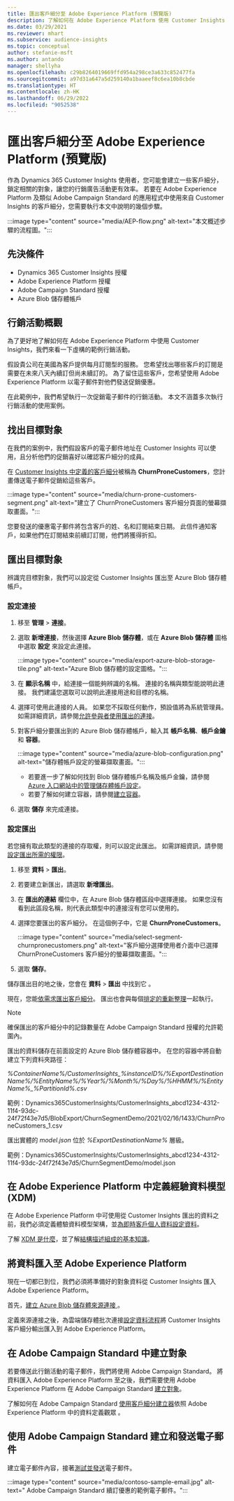 ```yaml
---
title: 匯出客戶細分至 Adobe Experience Platform (預覽版)
description: 了解如何在 Adobe Experience Platform 使用 Customer Insights 客戶細分。
ms.date: 03/29/2021
ms.reviewer: mhart
ms.subservice: audience-insights
ms.topic: conceptual
author: stefanie-msft
ms.author: antando
manager: shellyha
ms.openlocfilehash: c29b8264019669ffd954a298ce3a633c852477fa
ms.sourcegitcommit: a97d31a647a5d259140a1baaeef8c6ea10b8cbde
ms.translationtype: HT
ms.contentlocale: zh-HK
ms.lasthandoff: 06/29/2022
ms.locfileid: "9052538"
---
```

# <a name="export-segments-to-adobe-experience-platform-preview"></a>匯出客戶細分至 Adobe Experience Platform (預覽版)

作為 Dynamics 365 Customer Insights 使用者，您可能會建立一些客戶細分，鎖定相關的對象，讓您的行銷廣告活動更有效率。 若要在 Adobe Experience Platform 及類似 Adobe Campaign Standard 的應用程式中使用來自 Customer Insights 的客戶細分，您需要執行本文中說明的幾個步驟。

:::image type="content" source="media/AEP-flow.png" alt-text="本文概述步驟的流程圖。":::

## <a name="prerequisites"></a>先決條件

-   Dynamics 365 Customer Insights 授權
-   Adobe Experience Platform 授權
-   Adobe Campaign Standard 授權
-   Azure Blob 儲存體帳戶

## <a name="campaign-overview"></a>行銷活動概觀

為了更好地了解如何在 Adobe Experience Platform 中使用 Customer Insights，我們來看一下虛構的範例行銷活動。

假設貴公司在美國為客戶提供每月訂閱型的服務。 您希望找出哪些客戶的訂閱是需要在未來八天內續訂但尚未續訂的。 為了留住這些客戶，您希望使用 Adobe Experience Platform 以電子郵件對他們發送促銷優惠。

在此範例中，我們希望執行一次促銷電子郵件的行銷活動。 本文不涵蓋多次執行行銷活動的使用案例。

## <a name="identify-your-target-audience"></a>找出目標對象

在我們的案例中，我們假設客戶的電子郵件地址在 Customer Insights 可以使用，且分析他們的促銷喜好以確認客戶細分的成員。

在 [Customer Insights 中定義的客戶細分](segments.md)被稱為 **ChurnProneCustomers**，您計畫傳送電子郵件促銷給這些客戶。

:::image type="content" source="media/churn-prone-customers-segment.png" alt-text="建立了 ChurnProneCustomers 客戶細分頁面的螢幕擷取畫面。":::

您要發送的優惠電子郵件將包含客戶的姓、名和訂閱結束日期。 此信件通知客戶，如果他們在訂閱結束前續訂訂閱，他們將獲得折扣。

## <a name="export-your-target-audience"></a>匯出目標對象

辨識完目標對象，我們可以設定從 Customer Insights 匯出至 Azure Blob 儲存體帳戶。

### <a name="configure-a-connection"></a>設定連接

1. 移至 **管理** > **連接**。

1. 選取 **新增連接**，然後選擇 **Azure Blob 儲存體**，或在 **Azure Blob 儲存體** 圖格中選取 **設定** 來設定此連接。

   :::image type="content" source="media/export-azure-blob-storage-tile.png" alt-text="Azure Blob 儲存體的設定圖格。"::: 

1. 在 **顯示名稱** 中，給連接一個能夠辨識的名稱。 連接的名稱與類型能說明此連接。 我們建議您選取可以說明此連接用途和目標的名稱。

1. 選擇可使用此連接的人員。 如果您不採取任何動作，預設值將為系統管理員。 如需詳細資訊，請參閱[允許參與者使用匯出的連接](connections.md#allow-contributors-to-use-a-connection-for-exports)。

1. 對客戶細分要匯出到的 Azure Blob 儲存體帳戶，輸入其 **帳戶名稱**、**帳戶金鑰** 和 **容器**。  
      
   :::image type="content" source="media/azure-blob-configuration.png" alt-text="儲存體帳戶設定的螢幕擷取畫面。"::: 
   
    - 若要進一步了解如何找到 Blob 儲存體帳戶名稱及帳戶金鑰，請參閱 [Azure 入口網站中的管理儲存體帳戶設定](/azure/storage/common/storage-account-manage)。
    - 若要了解如何建立容器，請參閱[建立容器](/azure/storage/blobs/storage-quickstart-blobs-portal#create-a-container)。

1. 選取 **儲存** 來完成連接。 

### <a name="configure-an-export"></a>設定匯出

若您擁有取此類型的連接的存取權，則可以設定此匯出。 如需詳細資訊，請參閱[設定匯出所需的權限](export-destinations.md#set-up-a-new-export)。

1. 移至 **資料** > **匯出**。

1. 若要建立新匯出，請選取 **新增匯出**。

1. 在 **匯出的連結** 欄位中，在 Azure Blob 儲存體區段中選擇連接。 如果您沒有看到此區段名稱，則代表此類型中的連接沒有您可以使用的。

1. 選擇您要匯出的客戶細分。 在這個例子中，它是 **ChurnProneCustomers**。

   :::image type="content" source="media/select-segment-churnpronecustomers.png" alt-text="客戶細分選擇使用者介面中已選擇 ChurnProneCustomers 客戶細分的螢幕擷取畫面。":::

1. 選取 **儲存**。

儲存匯出目的地之後，您會在 **資料** > **匯出** 中找到它 。

現在，您能[依需求匯出客戶細分](export-destinations.md#run-exports-on-demand)。 匯出也會與每個[排定的重新整理](system.md)一起執行。

> [!NOTE]
> 確保匯出的客戶細分中的記錄數量在 Adobe Campaign Standard 授權的允許範圍內。

匯出的資料儲存在前面設定的 Azure Blob 儲存體容器中。 在您的容器中將自動建立下列資料夾路徑：

*%ContainerName%/CustomerInsights_%instanceID%/%ExportDestinationName%/%EntityName%/%Year%/%Month%/%Day%/%HHMM%/%EntityName%_%PartitionId%.csv*

範例：Dynamics365CustomerInsights/CustomerInsights_abcd1234-4312-11f4-93dc-24f72f43e7d5/BlobExport/ChurnSegmentDemo/2021/02/16/1433/ChurnProneCustomers_1.csv

匯出實體的 *model.json* 位於 *%ExportDestinationName%* 層級。

範例：Dynamics365CustomerInsights/CustomerInsights_abcd1234-4312-11f4-93dc-24f72f43e7d5/ChurnSegmentDemo/model.json

## <a name="define-experience-data-model-xdm-in-adobe-experience-platform"></a>在 Adobe Experience Platform 中定義經驗資料模型 (XDM)

在 Adobe Experience Platform 中可使用從 Customer Insights 匯出的資料之前，我們必須定義體驗資料模型架構，並[為即時客戶個人資料設定資料](https://experienceleague.adobe.com/docs/experience-platform/profile/tutorials/dataset-configuration.html#tutorials)。

了解 [XDM 是什麼](https://experienceleague.adobe.com/docs/experience-platform/xdm/home.html)，並了解[結構描述組成的基本知識](https://experienceleague.adobe.com/docs/experience-platform/xdm/schema/composition.html#schema)。

## <a name="import-data-into-adobe-experience-platform"></a>將資料匯入至 Adobe Experience Platform

現在一切都已到位，我們必須將準備好的對象資料從 Customer Insights 匯入 Adobe Experience Platform。

首先，[建立 Azure Blob 儲存體來源連接 ](https://experienceleague.adobe.com/docs/experience-platform/sources/ui-tutorials/create/cloud-storage/blob.html#getting-started)。    

定義來源連接之後，為雲端儲存體批次連接[設定資料流程](https://experienceleague.adobe.com/docs/experience-platform/sources/ui-tutorials/dataflow/cloud-storage.html#ui-tutorials)將 Customer Insights 客戶細分輸出匯入到 Adobe Experience Platform。

## <a name="create-an-audience-in-adobe-campaign-standard"></a>在 Adobe Campaign Standard 中建立對象

若要傳送此行銷活動的電子郵件，我們將使用 Adobe Campaign Standard。 將資料匯入 Adobe Experience Platform 至之後，我們需要使用 Adobe Experience Platform 在 Adobe Campaign Standard [建立對象](https://experienceleague.adobe.com/docs/campaign-standard/using/profiles-and-audiences/get-started-profiles-and-audiences.html#permission)。


了解如何在 Adobe Campaign Standard [使用客戶細分建立器](https://experienceleague.adobe.com/docs/campaign-standard/using/integrating-with-adobe-cloud/adobe-experience-platform/audience-destinations/aep-using-segment-builder.html)依照 Adobe Experience Platform 中的資料定義觀眾 。

## <a name="create-and-send-the-email-using-adobe-campaign-standard"></a>使用 Adobe Campaign Standard 建立和發送電子郵件

建立電子郵件內容，接著[測試並發送](https://experienceleague.adobe.com/docs/campaign-standard/using/testing-and-sending/get-started-sending-messages.html#preparing-and-testing-messages)電子郵件。

:::image type="content" source="media/contoso-sample-email.jpg" alt-text=" Adobe Campaign Standard 續訂優惠的範例電子郵件。":::

